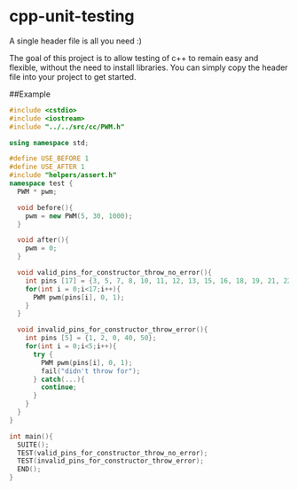 cpp-unit-testing
================

A single header file is all you need :)

The goal of this project is to allow testing of c++ to remain easy and flexible, without the need to install libraries.  You can simply copy the header file into your project to get started.

##Example
````cpp
#include <cstdio>
#include <iostream>
#include "../../src/cc/PWM.h"

using namespace std;

#define USE_BEFORE 1
#define USE_AFTER 1
#include "helpers/assert.h"
namespace test {
  PWM * pwm;

  void before(){
    pwm = new PWM(5, 30, 1000);
  }

  void after(){
    pwm = 0;
  }

  void valid_pins_for_constructor_throw_no_error(){
    int pins [17] = {3, 5, 7, 8, 10, 11, 12, 13, 15, 16, 18, 19, 21, 22, 23, 24, 26};
    for(int i = 0;i<17;i++){
      PWM pwm(pins[i], 0, 1);
    }
  }

  void invalid_pins_for_constructor_throw_error(){
    int pins [5] = {1, 2, 0, 40, 50};
    for(int i = 0;i<5;i++){
      try {
        PWM pwm(pins[i], 0, 1);
        fail("didn't throw for");
      } catch(...){
        continue;
      }
    }
  }
}

int main(){
  SUITE();
  TEST(valid_pins_for_constructor_throw_no_error);
  TEST(invalid_pins_for_constructor_throw_error);
  END();
}
````
